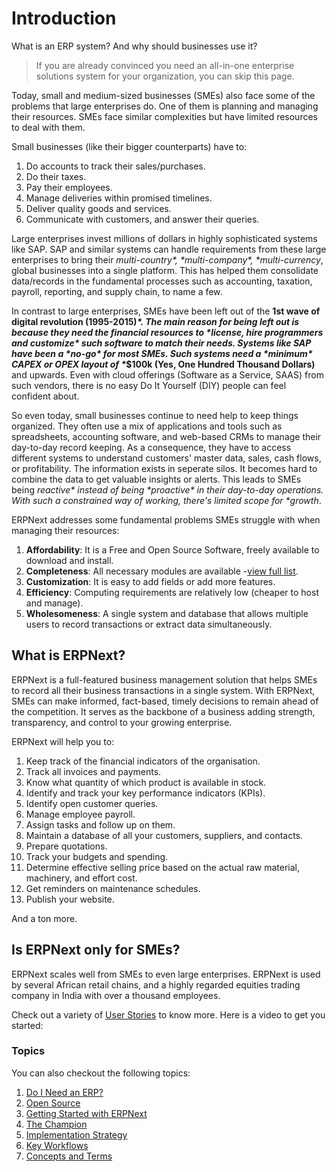 
# Introduction



What is an ERP system? And why should businesses use it?


> If you are already convinced you need an all-in-one enterprise solutions system for your organization, you can skip this page.
> 
> 

Today, small and medium-sized businesses (SMEs) also face some of the problems that large enterprises do. One of them is planning and managing their resources. SMEs face similar complexities but have limited resources to deal with them.

Small businesses (like their bigger counterparts) have to:

1. Do accounts to track their sales/purchases.
2. Do their taxes.
3. Pay their employees.
4. Manage deliveries within promised timelines.
5. Deliver quality goods and services.
6. Communicate with customers, and answer their queries.

Large enterprises invest millions of dollars in highly sophisticated systems like SAP. SAP and similar systems can handle requirements from these large enterprises to bring their **multi-country*\*, \**multi-company*\*, \**multi-currency**, global businesses into a single platform. This has helped them consolidate data/records in the fundamental processes such as accounting, taxation, payroll, reporting, and supply chain, to name a few.

In contrast to large enterprises, SMEs have been left out of the **1st wave of digital revolution (1995-2015)*\*. The main reason for being left out is because they need the financial resources to \**license, hire programmers and customize*\* such software to match their needs. Systems like SAP have been a \**no-go*\* for most SMEs. Such systems need a \**minimum*\* CAPEX or OPEX layout of \**$100k (Yes, One Hundred Thousand Dollars)** and upwards. Even with cloud offerings (Software as a Service, SAAS) from such vendors, there is no easy Do It Yourself (DIY) people can feel confident about.

So even today, small businesses continue to need help to keep things organized. They often use a mix of applications and tools such as spreadsheets, accounting software, and web-based CRMs to manage their day-to-day record keeping. As a consequence, they have to access different systems to understand customers' master data, sales, cash flows, or profitability. The information exists in seperate silos. It becomes hard to combine the data to get valuable insights or alerts. This leads to SMEs being **reactive*\* instead of being \**proactive*\* in their day-to-day operations. With such a constrained way of working, there's limited scope for \**growth**.

ERPNext addresses some fundamental problems SMEs struggle with when managing their resources:

1. **Affordability**: It is a Free and Open Source Software, freely available to download and install.
2. **Completeness**: All necessary modules are available -[view full list](https://erpnext.com/docs/v13/user/manual/en).
3. **Customization**: It is easy to add fields or add more features.
4. **Efficiency**: Computing requirements are relatively low (cheaper to host and manage).
5. **Wholesomeness**: A single system and database that allows multiple users to record transactions or extract data simultaneously.

## What is ERPNext?

ERPNext is a full-featured business management solution that helps SMEs to record all their business transactions in a single system. With ERPNext, SMEs can make informed, fact-based, timely decisions to remain ahead of the competition. It serves as the backbone of a business adding strength, transparency, and control to your growing enterprise.

ERPNext will help you to:

1. Keep track of the financial indicators of the organisation.
2. Track all invoices and payments.
3. Know what quantity of which product is available in stock.
4. Identify and track your key performance indicators (KPIs).
5. Identify open customer queries.
6. Manage employee payroll.
7. Assign tasks and follow up on them.
8. Maintain a database of all your customers, suppliers, and contacts.
9. Prepare quotations.
10. Track your budgets and spending.
11. Determine effective selling price based on the actual raw material, machinery, and effort cost.
12. Get reminders on maintenance schedules.
13. Publish your website.

And a ton more.

## Is ERPNext only for SMEs?

ERPNext scales well from SMEs to even large enterprises. ERPNext is used by several African retail chains, and a highly regarded equities trading company in India with over a thousand employees.

Check out a variety of [User Stories](https://erpnext.com/blog/customer-success-stories) to know more. Here is a video to get you started:

### Topics

You can also checkout the following topics:

1. [Do I Need an ERP?](/docs/en/introduction/do-i-need-an-erp)
2. [Open Source](/docs/en/introduction/open-source)
3. [Getting Started with ERPNext](/docs/en/introduction/getting-started-with-erpnext)
4. [The Champion](/docs/en/introduction/the-champion)
5. [Implementation Strategy](/docs/en/introduction/implementation-strategy)
6. [Key Workflows](/docs/en/introduction/key-workflows)
7. [Concepts and Terms](/docs/en/introduction/concepts-and-terms)



